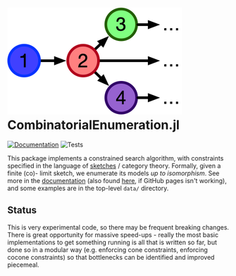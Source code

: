 # ![CombinatorialEnumeration.jl](docs/src/assets/logo.png) CombinatorialEnumeration.jl
[![Documentation](https://github.com/kris-brown/CombinatorialEnumeration.jl/workflows/Documentation/badge.svg)](https://kris-brown.github.io/CombinatorialEnumeration.jl/dev/)
![Tests](https://github.com/kris-brown/CombinatorialEnumeration.jl/workflows/Tests/badge.svg)

This package implements a constrained search algorithm, with constraints
specified in the language of
[sketches](https://www.math.mcgill.ca/barr/papers/sketch.pdf) / category theory.
Formally, given a finite (co)- limit sketch, we enumerate its models _up to
isomorphism_. See more in the
[documentation](https://kris-brown.github.io/CombinatorialEnumeration.jl/dev/) (also found [here](https://github.com/kris-brown/CombinatorialEnumeration.jl/blob/main/docs/src/index.md), if GitHub pages isn't working),
and some examples are in the top-level `data/` directory.

## Status
This is very experimental code, so there may be frequent breaking changes. There
is great opportunity for massive speed-ups - really the most basic
implementations to get something running is all that is written so far, but done
so in a modular way (e.g. enforcing cone constraints, enforcing cocone
constraints) so that bottlenecks can be identified and improved piecemeal.
